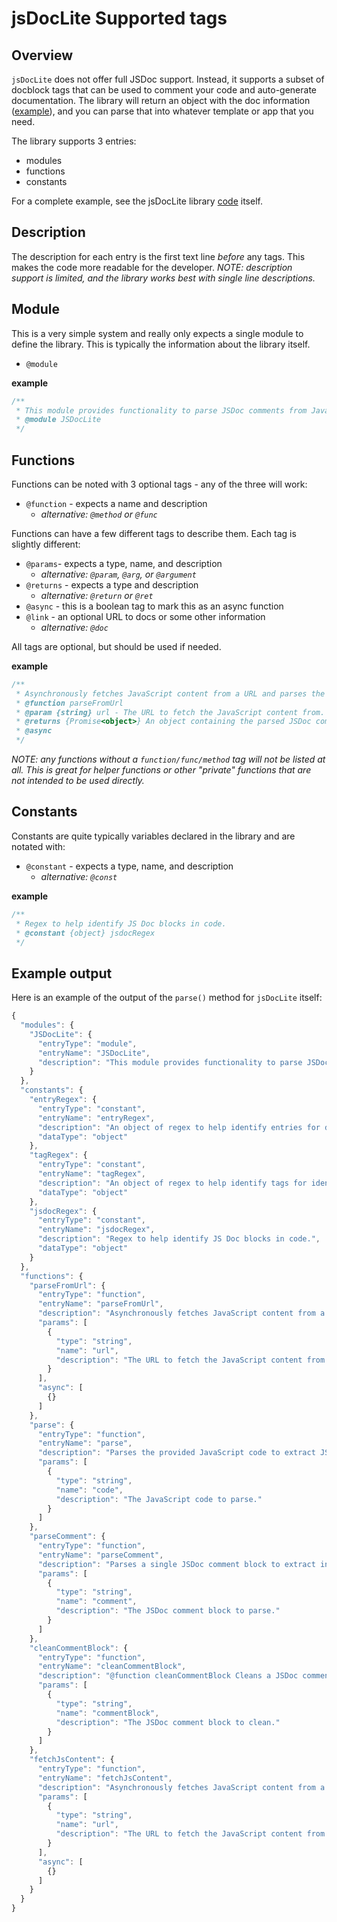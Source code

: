 # jsDocLite Supported tags

## Overview
`jsDocLite` does not offer full JSDoc support. Instead, it supports a subset of docblock tags that can be used to comment your code and auto-generate documentation. The library will return an object with the doc information ([example](#example)), and you can parse that into whatever template or app that you need.

The library supports 3 entries:
- modules
- functions
- constants

For a complete example, see the jsDocLite library [code](./index.js) itself.

## Description
The description for each entry is the first text line _before_ any tags. This makes the code more readable for the developer.
_NOTE: description support is limited, and the library works best with single line descriptions._

## Module
This is a very simple system and really only expects a single module to define the library. This is typically the information about the library itself.
- `@module`

**example**
```js
/**
 * This module provides functionality to parse JSDoc comments from JavaScript code.
 * @module JSDocLite
 */
```

## Functions
Functions can be noted with 3 optional tags - any of the three will work:
- `@function` - expects a name and description
    - _alternative: `@method` or `@func`_

Functions can have a few different tags to describe them. Each tag is slightly different:
- `@params`- expects a type, name, and description
    - _alternative: `@param`, `@arg`, or `@argument`_
- `@returns` - expects a type and description
    - _alternative: `@return` or `@ret`_
- `@async` - this is a boolean tag to mark this as an async function
- `@link` - an optional URL to docs or some other information
    - _alternative: `@doc`_

All tags are optional, but should be used if needed.

**example**
```js
/**
 * Asynchronously fetches JavaScript content from a URL and parses the JSDoc comments.
 * @function parseFromUrl
 * @param {string} url - The URL to fetch the JavaScript content from.
 * @returns {Promise<object>} An object containing the parsed JSDoc comments.
 * @async
 */
```

_NOTE: any functions without a `function/func/method` tag will not be listed at all. This is great for helper functions or other "private" functions that are not intended to be used directly._

## Constants
Constants are quite typically variables declared in the library and are notated with:
- `@constant` - expects a type, name, and description
    - _alternative: `@const`_

**example**
```js
/**
 * Regex to help identify JS Doc blocks in code.
 * @constant {object} jsdocRegex
 */
```

## Example output
Here is an example of the output of the `parse()` method for `jsDocLite` itself:
```js
{
  "modules": {
    "JSDocLite": {
      "entryType": "module",
      "entryName": "JSDocLite",
      "description": "This module provides functionality to parse JSDoc comments from JavaScript code."
    }
  },
  "constants": {
    "entryRegex": {
      "entryType": "constant",
      "entryName": "entryRegex",
      "description": "An object of regex to help identify entries for documentation (functions, constants, and modules).",
      "dataType": "object"
    },
    "tagRegex": {
      "entryType": "constant",
      "entryName": "tagRegex",
      "description": "An object of regex to help identify tags for identified entries.",
      "dataType": "object"
    },
    "jsdocRegex": {
      "entryType": "constant",
      "entryName": "jsdocRegex",
      "description": "Regex to help identify JS Doc blocks in code.",
      "dataType": "object"
    }
  },
  "functions": {
    "parseFromUrl": {
      "entryType": "function",
      "entryName": "parseFromUrl",
      "description": "Asynchronously fetches JavaScript content from a URL and parses the JSDoc comments.",
      "params": [
        {
          "type": "string",
          "name": "url",
          "description": "The URL to fetch the JavaScript content from."
        }
      ],
      "async": [
        {}
      ]
    },
    "parse": {
      "entryType": "function",
      "entryName": "parse",
      "description": "Parses the provided JavaScript code to extract JSDoc comments.",
      "params": [
        {
          "type": "string",
          "name": "code",
          "description": "The JavaScript code to parse."
        }
      ]
    },
    "parseComment": {
      "entryType": "function",
      "entryName": "parseComment",
      "description": "Parses a single JSDoc comment block to extract information.",
      "params": [
        {
          "type": "string",
          "name": "comment",
          "description": "The JSDoc comment block to parse."
        }
      ]
    },
    "cleanCommentBlock": {
      "entryType": "function",
      "entryName": "cleanCommentBlock",
      "description": "@function cleanCommentBlock Cleans a JSDoc comment block by removing the commenting marks from each line.",
      "params": [
        {
          "type": "string",
          "name": "commentBlock",
          "description": "The JSDoc comment block to clean."
        }
      ]
    },
    "fetchJsContent": {
      "entryType": "function",
      "entryName": "fetchJsContent",
      "description": "Asynchronously fetches JavaScript content from a URL.",
      "params": [
        {
          "type": "string",
          "name": "url",
          "description": "The URL to fetch the JavaScript content from."
        }
      ],
      "async": [
        {}
      ]
    }
  }
}
```
